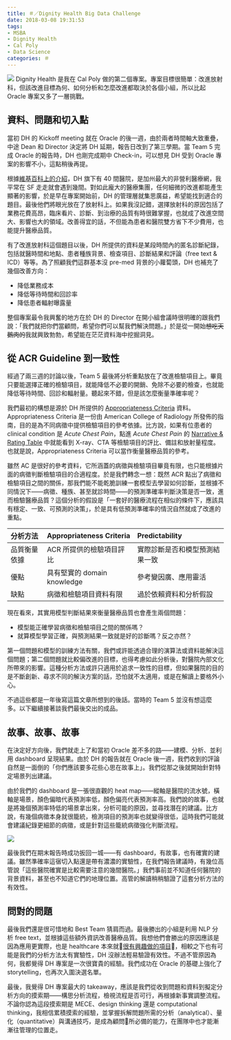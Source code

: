 ```yaml
---
title: ＃／Dignity Health Big Data Challenge
date: 2018-03-08 19:31:53
tags:
- MSBA
- Dignity Health
- Cal Poly
- Data Science
categories: ＃
---
```


![](cover.jpeg)
Dignity Health 是我在 Cal Poly 做的第二個專案。專案目標很簡單：改進放射科，但該改進目標為何、如何分析和怎麼改進都取決於各個小組，所以比起 Oracle 專案又多了一層挑戰。

<!--more-->

## 資料、問題和切入點

當初 DH 的 Kickoff meeting 就在 Oracle 的後一週，由於兩者時間軸大致重疊，中途 Dean 和 Director 決定將 DH 延期，報告日改到了第三學期。當 Team 5 完成 Oracle 的報告時，DH 也剛完成期中 Check-in，可以想見 DH 受到 Oracle 專案的影響不小，這點稍後再提。

根據[維基百科上的介紹](https://en.wikipedia.org/wiki/Dignity_Health)，DH 旗下有 40 間醫院，是加州最大的非營利醫療網，我平常在 SF 走走就會遇到幾間。對如此龐大的醫療集團，任何細微的改進都能產生顯著的影響，於是早在專案開始前，DH 的管理層就集思廣益，希望能找到適合的題目。最後他們將眼光放在了放射科上。如果我沒記錯，選擇放射科的原因包括了業務花費高昂，臨床看片、診斷、到治療的品質有時很難掌握，也就成了改進空間大、影響也大的領域。改善得宜的話，不但能為患者和醫院雙方省下不少費用，也能提升醫療品質。

有了改進放射科這個題目以後，DH 所提供的資料是某段時間內的匿名診斷紀錄，包括就醫時間和地點、患者種族背景、檢查項目、診斷結果和評論（free text & ICD）等等。為了照顧我們這群基本沒 pre-med 背景的小蘿蔔頭，DH 也補充了幾個改善方向：

* 降低業務成本
* 降低等待時間和回診率
* 降低患者輻射曝露量

整個專案最令我興奮的地方在於 DH 的 Director 在開小組會議時很明確的跟我們說：「我們就把你們當顧問，希望你們可以幫我們解決問題。」於是從一開始~~想吃天鵝肉的~~我就興致勃勃，希望能在茫茫資料海中挖掘洞見。

## 從 ACR Guideline 到一致性

經過了兩三週的討論以後，Team 5 最後將分析重點放在了改進檢驗項目上。畢竟只要能選擇正確的檢驗項目，就能降低不必要的開銷、免除不必要的檢查，也就能降低等待時間、回診和輻射量。聽起來不錯，但是該怎麼衡量準確率呢？

我們最初的構想是源於 DH 所提供的 [Appropriateness Criteria](https://acsearch.acr.org/list) 資料。Appropriateness Criteria 是一份由 American College of Radiology 所發佈的指南，目的是為不同病徵中提供檢驗項目的參考依據。比方說，如果有位患者的 clinical condition 是 *Acute Chest Pain*，點進 *Acute Chest Pain* 的 [Narrative & Rating Table](https://acsearch.acr.org/docs/69402/Narrative/) 中就能看到 X-ray、CTA 等檢驗項目的評比、備註和放射量程度。也就是說，Appropriateness Criteria 可以當作衡量醫療品質的參考。

雖然 AC 是很好的參考資料，它所涵蓋的病徵與檢驗項目畢竟有限，也只能根據片面的病徵判斷檢驗項目的合適程度。於是我們轉念一想：既然 ACR 點出了病徵和檢驗項目之間的關係，那我們能不能乾脆訓練一套模型去學習如何診斷，並根據不同情況下——病徵、種族、甚至就診時間——的預測準確率判斷決策是否一致，進而檢驗醫療品質？這個分析的假設是「一套好的醫療流程在相似的條件下，應該具有穩定、一致、可預測的決策」，於是具有低預測準確率的情況自然就成了改進的重點。

|分析方法|Appropriateness Criteria|Predictability|
|:--|:--|:--|
|品質衡量依據|ACR 所提供的檢驗項目評比|實際診斷是否和模型預測結果一致|
|優點|具有堅實的 domain knowledge|參考變因廣、應用靈活|
|缺點|病徵和檢驗項目資料有限|過於依賴資料和分析假設|

現在看來，其實用模型判斷結果來衡量醫療品質也會產生兩個問題：
* 模型能正確學習病徵和檢驗項目之間的關係嗎？
* 就算模型學習正確，與預測結果一致就是好的診斷嗎？反之亦然？

第一個問題和模型的訓練方法有關，我們或許能透過合理的演算法或資料能解決這個問題；第二個問題就比較偏改進的目標，也得考慮如此分析後，對醫院內部文化所帶來的影響。這種分析方法或許只適用於追求一致性的目標，但如果醫院的目的是不斷創新、尋求不同的解決方案的話，恐怕就不太適用，或是在解讀上要格外小心。

不過這些都是一年後寫這篇文章所想到的後話。當時的 Team 5 並沒有想這麼多。以下繼續接著談我們最後交出的成品。

## 故事、故事、故事

在決定好方向後，我們就走上了和當初 Oracle 差不多的路——建模、分析、並利用 dashboard 呈現結果。由於 DH 的報告就在 Oracle 後一週，我們收到的評論自然是一面倒的「你們應該要多花些心思在故事上」。我們從那之後就開始針對特定場景列出建議。

由於我們的 dashboard 是一張很直觀的 heat map——縱軸是醫院的流水號，橫軸是場景，顏色偏暗代表預測率低，顏色偏亮代表預測率高。我們說的故事，也就是將幾個預測率特低的場景拿出來，分析可能的原因，並尋找潛在的建議。比方說，有幾個病徵本身就很籠統，檢測項目的預測率也就變得很低，這時我們可能就會建議紀錄更細節的病徵，或是針對這些籠統病徵強化判斷流程。

![](DH.png)

最後我們在期末報告時成功扳回一城——有 dashboard，有故事，也有確實的建議。雖然準確率這㝛切入點還是帶有濃濃的實驗性，在我們報告建議時，有幾位高管說「這些醫院確實是比較需要注意的幾間醫院。」我們事前並不知道任何醫院的背景資料，甚至也不知道它們的地理位置。高管的解讀稍稍驗證了這套分析方法的有效性。

## 問對的問題

最後我們還是很可惜地和 Best Team 猜肩而過。最後勝出的小組是利用 NLP 分析 free text，並根據這些額外資訊改善醫療品質。我想他們會勝出的原因應該是因為應用更實際，也是 healthcare 本來就[很有興趣做的項目](https://www.linguamatics.com/events/natural-language-processing-big-data-mining-health-and-life-sciences)，相較之下也有可能是我們的分析方法太有實驗性，DH 沒辦法輕易驗證有效性。不過不管原因為何，我都覺得 DH 專案是一次很寶貴的經驗。我們成功在 Oracle 的基礎上強化了 storytelling，也再次入圍決選名單。

最後，我覺得 DH 專案最大的 takeaway，應該是我們從收到問題和資料到擬定分析方向的摸索期——構思分析流程，檢視流程是否可行，再根據新事實調整流程。不論你認為這段摸索期是 MECE、design thinking 還是 computational thinking，我相信累積摸索的經驗，並掌握拆解問題所需的分析（analytical）、量化（quantitative）與溝通技巧，是成為顧問所必備的能力，在團隊中也才能漸漸往管理的位置走。
